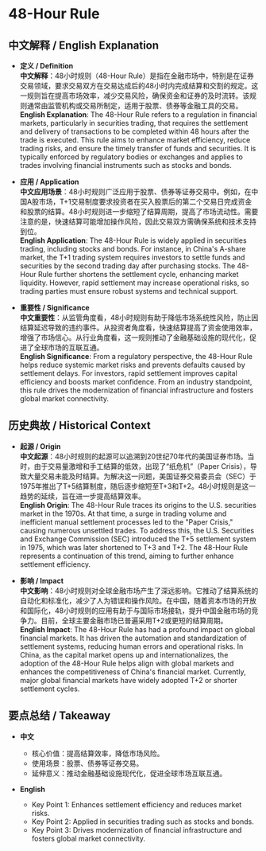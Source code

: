 # 48-Hour Rule

## 中文解释 / English Explanation

* **定义 / Definition**  
  **中文解释**：48小时规则（48-Hour Rule）是指在金融市场中，特别是在证券交易领域，要求交易双方在交易达成后的48小时内完成结算和交割的规定。这一规则旨在提高市场效率，减少交易风险，确保资金和证券的及时流转。该规则通常由监管机构或交易所制定，适用于股票、债券等金融工具的交易。  
  **English Explanation**: The 48-Hour Rule refers to a regulation in financial markets, particularly in securities trading, that requires the settlement and delivery of transactions to be completed within 48 hours after the trade is executed. This rule aims to enhance market efficiency, reduce trading risks, and ensure the timely transfer of funds and securities. It is typically enforced by regulatory bodies or exchanges and applies to trades involving financial instruments such as stocks and bonds.

* **应用 / Application**  
  **中文应用场景**：48小时规则广泛应用于股票、债券等证券交易中。例如，在中国A股市场，T+1交易制度要求投资者在买入股票后的第二个交易日完成资金和股票的结算。48小时规则进一步缩短了结算周期，提高了市场流动性。需要注意的是，快速结算可能增加操作风险，因此交易双方需确保系统和技术支持到位。  
  **English Application**: The 48-Hour Rule is widely applied in securities trading, including stocks and bonds. For instance, in China's A-share market, the T+1 trading system requires investors to settle funds and securities by the second trading day after purchasing stocks. The 48-Hour Rule further shortens the settlement cycle, enhancing market liquidity. However, rapid settlement may increase operational risks, so trading parties must ensure robust systems and technical support.

* **重要性 / Significance**  
  **中文重要性**：从监管角度看，48小时规则有助于降低市场系统性风险，防止因结算延迟导致的违约事件。从投资者角度看，快速结算提高了资金使用效率，增强了市场信心。从行业角度看，这一规则推动了金融基础设施的现代化，促进了全球市场的互联互通。  
  **English Significance**: From a regulatory perspective, the 48-Hour Rule helps reduce systemic market risks and prevents defaults caused by settlement delays. For investors, rapid settlement improves capital efficiency and boosts market confidence. From an industry standpoint, this rule drives the modernization of financial infrastructure and fosters global market connectivity.

## 历史典故 / Historical Context

* **起源 / Origin**  
  **中文起源**：48小时规则的起源可以追溯到20世纪70年代的美国证券市场。当时，由于交易量激增和手工结算的低效，出现了“纸危机”（Paper Crisis），导致大量交易未能及时结算。为解决这一问题，美国证券交易委员会（SEC）于1975年推出了T+5结算制度，随后逐步缩短至T+3和T+2。48小时规则是这一趋势的延续，旨在进一步提高结算效率。  
  **English Origin**: The 48-Hour Rule traces its origins to the U.S. securities market in the 1970s. At that time, a surge in trading volume and inefficient manual settlement processes led to the "Paper Crisis," causing numerous unsettled trades. To address this, the U.S. Securities and Exchange Commission (SEC) introduced the T+5 settlement system in 1975, which was later shortened to T+3 and T+2. The 48-Hour Rule represents a continuation of this trend, aiming to further enhance settlement efficiency.

* **影响 / Impact**  
  **中文影响**：48小时规则对全球金融市场产生了深远影响。它推动了结算系统的自动化和标准化，减少了人为错误和操作风险。在中国，随着资本市场的开放和国际化，48小时规则的应用有助于与国际市场接轨，提升中国金融市场的竞争力。目前，全球主要金融市场已普遍采用T+2或更短的结算周期。  
  **English Impact**: The 48-Hour Rule has had a profound impact on global financial markets. It has driven the automation and standardization of settlement systems, reducing human errors and operational risks. In China, as the capital market opens up and internationalizes, the adoption of the 48-Hour Rule helps align with global markets and enhances the competitiveness of China's financial market. Currently, major global financial markets have widely adopted T+2 or shorter settlement cycles.

## 要点总结 / Takeaway

* **中文**  
  - 核心价值：提高结算效率，降低市场风险。  
  - 使用场景：股票、债券等证券交易。  
  - 延伸意义：推动金融基础设施现代化，促进全球市场互联互通。  

* **English**  
  - Key Point 1: Enhances settlement efficiency and reduces market risks.  
  - Key Point 2: Applied in securities trading such as stocks and bonds.  
  - Key Point 3: Drives modernization of financial infrastructure and fosters global market connectivity.